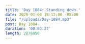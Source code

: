 ```yaml
---
title: 'Day 1084: Standing down.'
date: 2020-01-08 15:12:00 -08:00
file: "/uploads/Day-1084.mp3"
post: Day 1084
duration: '00:03:27'
length: 2876950
---
```


